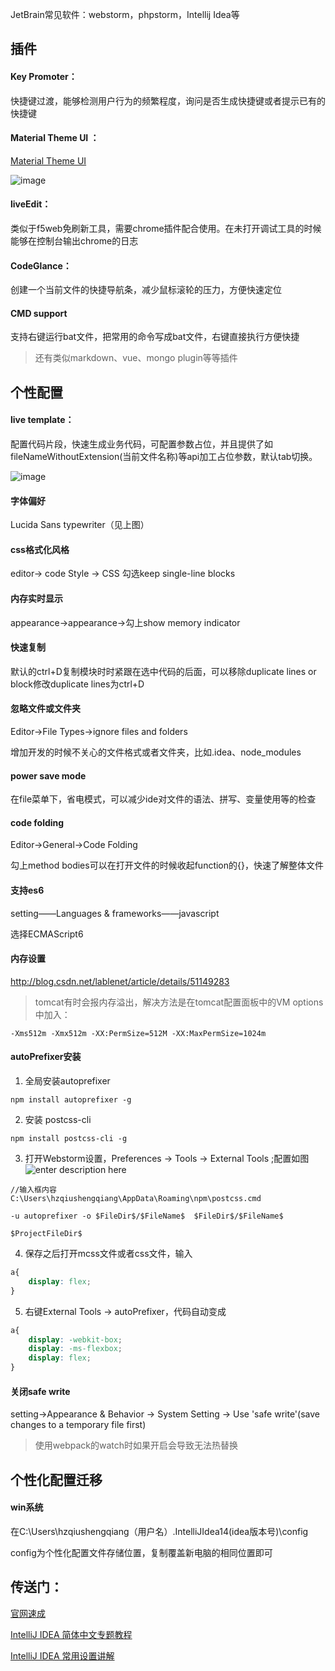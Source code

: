 JetBrain常见软件：webstorm，phpstorm，Intellij Idea等



## 插件

#### Key Promoter：

快捷键过渡，能够检测用户行为的频繁程度，询问是否生成快捷键或者提示已有的快捷键

#### Material Theme UI ：

 [Material Theme UI](https://github.com/mekwall/obsidian-color-schem  )

![image](https://note.youdao.com/yws/res/2943/WEBRESOURCE00d686a7e61e47b979bd032c592ffc1f)

#### liveEdit：

类似于f5web免刷新工具，需要chrome插件配合使用。在未打开调试工具的时候能够在控制台输出chrome的日志

#### CodeGlance：

创建一个当前文件的快捷导航条，减少鼠标滚轮的压力，方便快速定位

#### CMD support

支持右键运行bat文件，把常用的命令写成bat文件，右键直接执行方便快捷

> 还有类似markdown、vue、mongo plugin等等插件

## 个性配置

#### live template：

配置代码片段，快速生成业务代码，可配置参数占位，并且提供了如fileNameWithoutExtension(当前文件名称)等api加工占位参数，默认tab切换。

![image](https://note.youdao.com/yws/res/2971/WEBRESOURCE2b30253edb90988ae46031e061461d9d)

#### 字体偏好
Lucida Sans typewriter（见上图）

#### css格式化风格
editor-> code Style -> CSS 
勾选keep single-line blocks 

#### 内存实时显示
appearance->appearance->勾上show memory indicator

#### 快速复制

默认的ctrl+D复制模块时时紧跟在选中代码的后面，可以移除duplicate lines or block修改duplicate lines为ctrl+D

#### 忽略文件或文件夹
Editor->File Types->ignore files and folders

增加开发的时候不关心的文件格式或者文件夹，比如.idea、node_modules

#### power save mode
在file菜单下，省电模式，可以减少ide对文件的语法、拼写、变量使用等的检查

#### code folding
Editor->General->Code Folding

勾上method bodies可以在打开文件的时候收起function的{}，快速了解整体文件

#### 支持es6

setting——Languages & frameworks——javascript 

选择ECMAScript6

#### 内存设置
http://blog.csdn.net/lablenet/article/details/51149283

> tomcat有时会报内存溢出，解决方法是在tomcat配置面板中的VM options中加入：

```
-Xms512m -Xmx512m -XX:PermSize=512M -XX:MaxPermSize=1024m
```

#### autoPrefixer安装
1. 全局安装autoprefixer 

```
npm install autoprefixer -g
```

2. 安装 postcss-cli

```
npm install postcss-cli -g
```

 3. 打开Webstorm设置，Preferences -> Tools -> External Tools ;配置如图
![enter description here][1]

``` 
//输入框内容
C:\Users\hzqiushengqiang\AppData\Roaming\npm\postcss.cmd

-u autoprefixer -o $FileDir$/$FileName$  $FileDir$/$FileName$

$ProjectFileDir$
```


4. 保存之后打开mcss文件或者css文件，输入

``` css
a{
    display: flex;
}
```

 5. 右键External Tools -> autoPrefixer，代码自动变成
 

``` css
a{
    display: -webkit-box;
    display: -ms-flexbox;
    display: flex;
}
```

#### 关闭safe write
setting->Appearance & Behavior -> System Setting -> Use 'safe write'(save changes to a temporary file first)

> 使用webpack的watch时如果开启会导致无法热替换

## 个性化配置迁移

#### win系统
在C:\Users\hzqiushengqiang（用户名）\.IntelliJIdea14(idea版本号)\config

config为个性化配置文件存储位置，复制覆盖新电脑的相同位置即可

## 传送门：


[官网速成](http://blogs.jetbrains.com/idea/tag/30-days-guide)

[IntelliJ IDEA 简体中文专题教程](https://github.com/judasn/IntelliJ-IDEA-Tutorial)

[IntelliJ IDEA 常用设置讲解](https://github.com/judasn/IntelliJ-IDEA-Tutorial/blob/master/settings-introduce-1.md)

  [1]: http://note.youdao.com/yws/api/group/12651257/noteresource/AAD03315703744D08F4C642D0B76A1CB/version/1296?method=get-resource